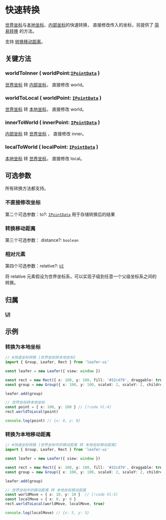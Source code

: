 # 快速转换

[世界坐标](/guide/basic/coordinate.md#world)与[本地坐标](/guide/basic/coordinate.md#local)、[内部坐标](/guide/basic/coordinate.md#inner)的快速转换， 直接修改传入的坐标，另提供了 [简易转换](./index.md) 的方法。

支持 [转换移动距离](#转换移动距离)。

## 关键方法

### worldToInner ( worldPoint:[`IPointData`](/reference/interface/math/Math.md#ipointdata) )

[世界坐标](/guide/basic/coordinate.md#world) 转 [内部坐标](/guide/basic/coordinate.md#inner)， 直接修改 world。

### worldToLocal ( worldPoint: [`IPointData`](/reference/interface/math/Math.md#ipointdata) )

[世界坐标](/guide/basic/coordinate.md#world) 转 [本地坐标](/guide/basic/coordinate.md#local)， 直接修改 world。

### innerToWorld ( innerPoint: [`IPointData`](/reference/interface/math/Math.md#ipointdata) )

[内部坐标](/guide/basic/coordinate.md#inner) 转 [世界坐标](/guide/basic/coordinate.md#world) ， 直接修改 inner。

### localToWorld ( localPoint: [`IPointData`](/reference/interface/math/Math.md#ipointdata) )

[本地坐标](/guide/basic/coordinate.md#local) 转 [世界坐标](/guide/basic/coordinate.md#world)， 直接修改 local。

## 可选参数

所有转换方法都支持。

### 不直接修改坐标

第二个可选参数：to?: [`IPointData`](/reference/interface/math/Math.md#ipointdata) 用于存储转换后的结果

### 转换移动距离

第三个可选参数： distance?: `boolean`

### 相对元素

第四个可选参数：relative?: [`UI`](/reference/display/UI.md)

将 relative 元素假设为世界坐标系，可以实现子级到任意一个父级坐标系之间的转换。

## 归属

### [UI](/reference/display/UI.md)

## 示例

### 转换为本地坐标

```ts
// #快速坐标转换 [世界坐标转本地坐标]
import { Group, Leafer, Rect } from 'leafer-ui'

const leafer = new Leafer({ view: window })

const rect = new Rect({ x: 100, y: 100, fill: '#32cd79', draggable: true })
const group = new Group({ x: 100, y: 100, scaleX: 2, scaleY: 2, children: [rect] })

leafer.add(group)

// 世界坐标转本地坐标
const point = { x: 100, y: 100 } // [!code hl:4]
rect.worldToLocal(point)

console.log(point) // {x: 0, y: 0}
```

### 转换为本地移动距离

```ts
// #快速坐标转换 [世界坐标中的移动距离 转 本地坐标移动距离]
import { Group, Leafer, Rect } from 'leafer-ui'

const leafer = new Leafer({ view: window })

const rect = new Rect({ x: 100, y: 100, fill: '#32cd79', draggable: true })
const group = new Group({ x: 100, y: 100, scaleX: 2, scaleY: 2, children: [rect] })

leafer.add(group)

// 世界坐标中的移动距离 转 本地坐标移动距离
const worldMove = { x: 10, y: 10 }  // [!code hl:5]
const localMove = { x: 0, y: 0 }
rect.worldToLocal(worldMove, localMove, true)

console.log(localMove) // {x: 5, y: 5}

```
